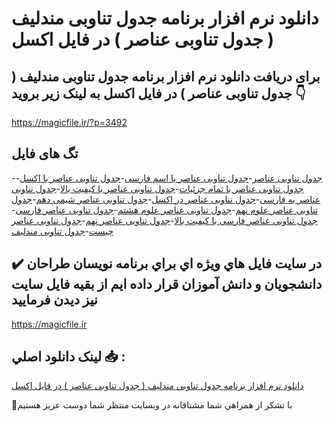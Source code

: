 # دانلود نرم افزار برنامه جدول تناوبی مندلیف ( جدول تناوبی عناصر ) در فایل اکسل

## برای دریافت دانلود نرم افزار برنامه جدول تناوبی مندلیف ( جدول تناوبی عناصر ) در فایل اکسل به لینک زیر بروید 👇

https://magicfile.ir/?p=3492

## تگ های فایل

-[جدول تناوبی عناصر](https://magicfile.ir/product/%d9%86%d8%b1%d9%85-%d8%a7%d9%81%d8%b2%d8%a7%d8%b1-%d8%a8%d8%b1%d9%86%d8%a7%d9%85%d9%87%d8%ac%d8%af%d9%88%d9%84-%d8%aa%d9%86%d8%a7%d9%88%d8%a8%db%8c-%d9%85%d9%86%d8%af%d9%84%db%8c%d9%81-%d8%ac%d8%af%d9%88%d9%84-%d8%aa%d9%86%d8%a7%d9%88%d8%a8%db%8c-%d8%b9%d9%86%d8%a7%d8%b5%d8%b1-%d8%a7%da%a9%d8%b3%d9%84/)-[جدول تناوبی عناصر با اسم فارسی](https://magicfile.ir/product/%d9%86%d8%b1%d9%85-%d8%a7%d9%81%d8%b2%d8%a7%d8%b1-%d8%a8%d8%b1%d9%86%d8%a7%d9%85%d9%87%d8%ac%d8%af%d9%88%d9%84-%d8%aa%d9%86%d8%a7%d9%88%d8%a8%db%8c-%d9%85%d9%86%d8%af%d9%84%db%8c%d9%81-%d8%ac%d8%af%d9%88%d9%84-%d8%aa%d9%86%d8%a7%d9%88%d8%a8%db%8c-%d8%b9%d9%86%d8%a7%d8%b5%d8%b1-%d8%a7%da%a9%d8%b3%d9%84/)-[جدول تناوبی عناصر با اکسل](https://magicfile.ir/product/%d9%86%d8%b1%d9%85-%d8%a7%d9%81%d8%b2%d8%a7%d8%b1-%d8%a8%d8%b1%d9%86%d8%a7%d9%85%d9%87%d8%ac%d8%af%d9%88%d9%84-%d8%aa%d9%86%d8%a7%d9%88%d8%a8%db%8c-%d9%85%d9%86%d8%af%d9%84%db%8c%d9%81-%d8%ac%d8%af%d9%88%d9%84-%d8%aa%d9%86%d8%a7%d9%88%d8%a8%db%8c-%d8%b9%d9%86%d8%a7%d8%b5%d8%b1-%d8%a7%da%a9%d8%b3%d9%84/)-[جدول تناوبی عناصر با تمام جزئیات](https://magicfile.ir/product/%d9%86%d8%b1%d9%85-%d8%a7%d9%81%d8%b2%d8%a7%d8%b1-%d8%a8%d8%b1%d9%86%d8%a7%d9%85%d9%87%d8%ac%d8%af%d9%88%d9%84-%d8%aa%d9%86%d8%a7%d9%88%d8%a8%db%8c-%d9%85%d9%86%d8%af%d9%84%db%8c%d9%81-%d8%ac%d8%af%d9%88%d9%84-%d8%aa%d9%86%d8%a7%d9%88%d8%a8%db%8c-%d8%b9%d9%86%d8%a7%d8%b5%d8%b1-%d8%a7%da%a9%d8%b3%d9%84/)-[جدول تناوبی عناصر با کیفیت بالا](https://magicfile.ir/product/%d9%86%d8%b1%d9%85-%d8%a7%d9%81%d8%b2%d8%a7%d8%b1-%d8%a8%d8%b1%d9%86%d8%a7%d9%85%d9%87%d8%ac%d8%af%d9%88%d9%84-%d8%aa%d9%86%d8%a7%d9%88%d8%a8%db%8c-%d9%85%d9%86%d8%af%d9%84%db%8c%d9%81-%d8%ac%d8%af%d9%88%d9%84-%d8%aa%d9%86%d8%a7%d9%88%d8%a8%db%8c-%d8%b9%d9%86%d8%a7%d8%b5%d8%b1-%d8%a7%da%a9%d8%b3%d9%84/)-[جدول تناوبی عناصر به فارسی](https://magicfile.ir/product/%d9%86%d8%b1%d9%85-%d8%a7%d9%81%d8%b2%d8%a7%d8%b1-%d8%a8%d8%b1%d9%86%d8%a7%d9%85%d9%87%d8%ac%d8%af%d9%88%d9%84-%d8%aa%d9%86%d8%a7%d9%88%d8%a8%db%8c-%d9%85%d9%86%d8%af%d9%84%db%8c%d9%81-%d8%ac%d8%af%d9%88%d9%84-%d8%aa%d9%86%d8%a7%d9%88%d8%a8%db%8c-%d8%b9%d9%86%d8%a7%d8%b5%d8%b1-%d8%a7%da%a9%d8%b3%d9%84/)-[جدول تناوبی عناصر در اکسل](https://magicfile.ir/product/%d9%86%d8%b1%d9%85-%d8%a7%d9%81%d8%b2%d8%a7%d8%b1-%d8%a8%d8%b1%d9%86%d8%a7%d9%85%d9%87%d8%ac%d8%af%d9%88%d9%84-%d8%aa%d9%86%d8%a7%d9%88%d8%a8%db%8c-%d9%85%d9%86%d8%af%d9%84%db%8c%d9%81-%d8%ac%d8%af%d9%88%d9%84-%d8%aa%d9%86%d8%a7%d9%88%d8%a8%db%8c-%d8%b9%d9%86%d8%a7%d8%b5%d8%b1-%d8%a7%da%a9%d8%b3%d9%84/)-[جدول تناوبی عناصر شیمی دهم](https://magicfile.ir/product/%d9%86%d8%b1%d9%85-%d8%a7%d9%81%d8%b2%d8%a7%d8%b1-%d8%a8%d8%b1%d9%86%d8%a7%d9%85%d9%87%d8%ac%d8%af%d9%88%d9%84-%d8%aa%d9%86%d8%a7%d9%88%d8%a8%db%8c-%d9%85%d9%86%d8%af%d9%84%db%8c%d9%81-%d8%ac%d8%af%d9%88%d9%84-%d8%aa%d9%86%d8%a7%d9%88%d8%a8%db%8c-%d8%b9%d9%86%d8%a7%d8%b5%d8%b1-%d8%a7%da%a9%d8%b3%d9%84/)-[جدول تناوبی عناصر علوم نهم](https://magicfile.ir/product/%d9%86%d8%b1%d9%85-%d8%a7%d9%81%d8%b2%d8%a7%d8%b1-%d8%a8%d8%b1%d9%86%d8%a7%d9%85%d9%87%d8%ac%d8%af%d9%88%d9%84-%d8%aa%d9%86%d8%a7%d9%88%d8%a8%db%8c-%d9%85%d9%86%d8%af%d9%84%db%8c%d9%81-%d8%ac%d8%af%d9%88%d9%84-%d8%aa%d9%86%d8%a7%d9%88%d8%a8%db%8c-%d8%b9%d9%86%d8%a7%d8%b5%d8%b1-%d8%a7%da%a9%d8%b3%d9%84/)-[جدول تناوبی عناصر علوم هشتم](https://magicfile.ir/product/%d9%86%d8%b1%d9%85-%d8%a7%d9%81%d8%b2%d8%a7%d8%b1-%d8%a8%d8%b1%d9%86%d8%a7%d9%85%d9%87%d8%ac%d8%af%d9%88%d9%84-%d8%aa%d9%86%d8%a7%d9%88%d8%a8%db%8c-%d9%85%d9%86%d8%af%d9%84%db%8c%d9%81-%d8%ac%d8%af%d9%88%d9%84-%d8%aa%d9%86%d8%a7%d9%88%d8%a8%db%8c-%d8%b9%d9%86%d8%a7%d8%b5%d8%b1-%d8%a7%da%a9%d8%b3%d9%84/)-[جدول تناوبی عناصر فارسی](https://magicfile.ir/product/%d9%86%d8%b1%d9%85-%d8%a7%d9%81%d8%b2%d8%a7%d8%b1-%d8%a8%d8%b1%d9%86%d8%a7%d9%85%d9%87%d8%ac%d8%af%d9%88%d9%84-%d8%aa%d9%86%d8%a7%d9%88%d8%a8%db%8c-%d9%85%d9%86%d8%af%d9%84%db%8c%d9%81-%d8%ac%d8%af%d9%88%d9%84-%d8%aa%d9%86%d8%a7%d9%88%d8%a8%db%8c-%d8%b9%d9%86%d8%a7%d8%b5%d8%b1-%d8%a7%da%a9%d8%b3%d9%84/)-[جدول تناوبی عناصر فارسی با کیفیت بالا](https://magicfile.ir/product/%d9%86%d8%b1%d9%85-%d8%a7%d9%81%d8%b2%d8%a7%d8%b1-%d8%a8%d8%b1%d9%86%d8%a7%d9%85%d9%87%d8%ac%d8%af%d9%88%d9%84-%d8%aa%d9%86%d8%a7%d9%88%d8%a8%db%8c-%d9%85%d9%86%d8%af%d9%84%db%8c%d9%81-%d8%ac%d8%af%d9%88%d9%84-%d8%aa%d9%86%d8%a7%d9%88%d8%a8%db%8c-%d8%b9%d9%86%d8%a7%d8%b5%d8%b1-%d8%a7%da%a9%d8%b3%d9%84/)-[جدول تناوبی عناصر نهم](https://magicfile.ir/product/%d9%86%d8%b1%d9%85-%d8%a7%d9%81%d8%b2%d8%a7%d8%b1-%d8%a8%d8%b1%d9%86%d8%a7%d9%85%d9%87%d8%ac%d8%af%d9%88%d9%84-%d8%aa%d9%86%d8%a7%d9%88%d8%a8%db%8c-%d9%85%d9%86%d8%af%d9%84%db%8c%d9%81-%d8%ac%d8%af%d9%88%d9%84-%d8%aa%d9%86%d8%a7%d9%88%d8%a8%db%8c-%d8%b9%d9%86%d8%a7%d8%b5%d8%b1-%d8%a7%da%a9%d8%b3%d9%84/)-[جدول تناوبی عناصر چیست](https://magicfile.ir/product/%d9%86%d8%b1%d9%85-%d8%a7%d9%81%d8%b2%d8%a7%d8%b1-%d8%a8%d8%b1%d9%86%d8%a7%d9%85%d9%87%d8%ac%d8%af%d9%88%d9%84-%d8%aa%d9%86%d8%a7%d9%88%d8%a8%db%8c-%d9%85%d9%86%d8%af%d9%84%db%8c%d9%81-%d8%ac%d8%af%d9%88%d9%84-%d8%aa%d9%86%d8%a7%d9%88%d8%a8%db%8c-%d8%b9%d9%86%d8%a7%d8%b5%d8%b1-%d8%a7%da%a9%d8%b3%d9%84/)-[جدول تناوبی مندلیف](https://magicfile.ir/product/%d9%86%d8%b1%d9%85-%d8%a7%d9%81%d8%b2%d8%a7%d8%b1-%d8%a8%d8%b1%d9%86%d8%a7%d9%85%d9%87%d8%ac%d8%af%d9%88%d9%84-%d8%aa%d9%86%d8%a7%d9%88%d8%a8%db%8c-%d9%85%d9%86%d8%af%d9%84%db%8c%d9%81-%d8%ac%d8%af%d9%88%d9%84-%d8%aa%d9%86%d8%a7%d9%88%d8%a8%db%8c-%d8%b9%d9%86%d8%a7%d8%b5%d8%b1-%d8%a7%da%a9%d8%b3%d9%84/)

## ✔️ در سايت فايل هاي ويژه اي براي برنامه نويسان طراحان دانشجويان و دانش آموزان قرار داده ايم از بقيه فايل سايت نيز ديدن فرماييد

https://magicfile.ir


## لينک دانلود اصلي 📥 :

[دانلود نرم افزار برنامه جدول تناوبی مندلیف ( جدول تناوبی عناصر ) در فایل اکسل](https://magicfile.ir/product/%d9%86%d8%b1%d9%85-%d8%a7%d9%81%d8%b2%d8%a7%d8%b1-%d8%a8%d8%b1%d9%86%d8%a7%d9%85%d9%87%d8%ac%d8%af%d9%88%d9%84-%d8%aa%d9%86%d8%a7%d9%88%d8%a8%db%8c-%d9%85%d9%86%d8%af%d9%84%db%8c%d9%81-%d8%ac%d8%af%d9%88%d9%84-%d8%aa%d9%86%d8%a7%d9%88%d8%a8%db%8c-%d8%b9%d9%86%d8%a7%d8%b5%d8%b1-%d8%a7%da%a9%d8%b3%d9%84/) 


🙏با تشکر از همراهي شما مشتاقانه در وبسایت منتظر شما دوست عزیز هستیم

